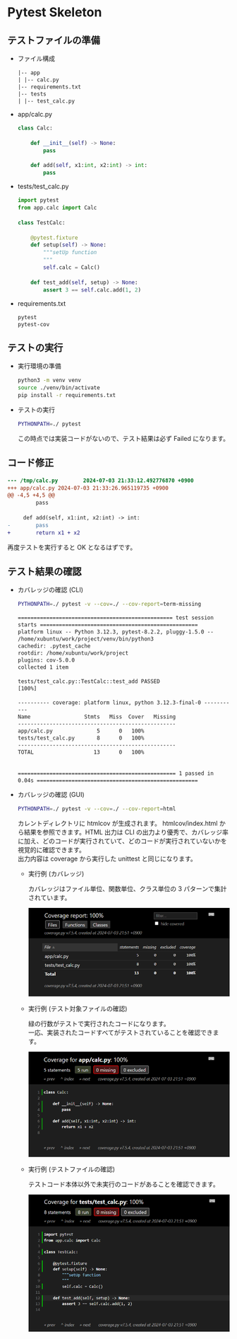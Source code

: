Pytest Skeleton
===

## テストファイルの準備

- ファイル構成

    ```text
    |-- app
    | |-- calc.py
    |-- requirements.txt
    |-- tests
    | |-- test_calc.py
    ```

- app/calc.py

    ```python
    class Calc:

        def __init__(self) -> None:
            pass

        def add(self, x1:int, x2:int) -> int:
            pass
    ```

- tests/test_calc.py

    ```python
    import pytest
    from app.calc import Calc

    class TestCalc:

        @pytest.fixture
        def setup(self) -> None:
            """setUp function
            """
            self.calc = Calc()

        def test_add(self, setup) -> None:
            assert 3 == self.calc.add(1, 2)
    ```

- requirements.txt

    ```text
    pytest
    pytest-cov
    ```

## テストの実行

- 実行環境の準備

    ```bash
    python3 -m venv venv
    source ./venv/bin/activate
    pip install -r requirements.txt
    ```

- テストの実行

    ```bash
    PYTHONPATH=./ pytest
    ```

    この時点では実装コードがないので、テスト結果は必ず Failed になります。

## コード修正

```diff
--- /tmp/calc.py        2024-07-03 21:33:12.492776870 +0900
+++ app/calc.py 2024-07-03 21:33:26.965119735 +0900
@@ -4,5 +4,5 @@
         pass

     def add(self, x1:int, x2:int) -> int:
-        pass
+        return x1 + x2
```

再度テストを実行すると OK となるはずです。

## テスト結果の確認

- カバレッジの確認 (CLI)

    ```bash
    PYTHONPATH=./ pytest -v --cov=./ --cov-report=term-missing
    ```

    ```text
    ================================================= test session starts ==================================================
    platform linux -- Python 3.12.3, pytest-8.2.2, pluggy-1.5.0 -- /home/xubuntu/work/project/venv/bin/python3
    cachedir: .pytest_cache
    rootdir: /home/xubuntu/work/project
    plugins: cov-5.0.0
    collected 1 item

    tests/test_calc.py::TestCalc::test_add PASSED                                                                    [100%]

    ---------- coverage: platform linux, python 3.12.3-final-0 -----------
    Name                 Stmts   Miss  Cover   Missing
    --------------------------------------------------
    app/calc.py              5      0   100%
    tests/test_calc.py       8      0   100%
    --------------------------------------------------
    TOTAL                   13      0   100%


    ================================================== 1 passed in 0.04s ===================================================
    ```

- カバレッジの確認 (GUI)

    ```bash
    PYTHONPATH=./ pytest -v --cov=./ --cov-report=html
    ```

    カレントディレクトリに htmlcov が生成されます。
    htmlcov/index.html から結果を参照できます。HTML 出力は CLI の出力より優秀で、カバレッジ率に加え、どのコードが実行されていて、どのコードが実行されていないかを視覚的に確認できます。  
    出力内容は coverage から実行した unittest と同じになります。

    - 実行例 (カバレッジ)

        カバレッジはファイル単位、関数単位、クラス単位の 3 パターンで集計されています。

        ![alt text](01_skeleton/01_skeleton_html01.png)

    - 実行例 (テスト対象ファイルの確認)

        緑の行数がテストで実行されたコードになります。  
        一応、実装されたコードすべてがテストされていることを確認できます。

        ![alt text](01_skeleton/01_skeleton_html02.png)

    - 実行例 (テストファイルの確認)

        テストコード本体以外で未実行のコードがあることを確認できます。

        ![alt text](01_skeleton/01_skeleton_html03.png)